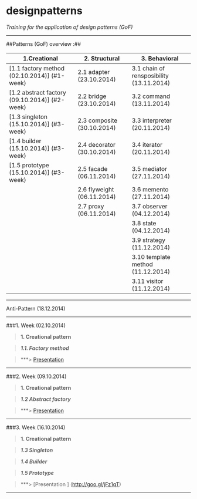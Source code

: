 designpatterns
==============

*Training for the application of design patterns (GoF)*

---

##Patterns (GoF) overview :##


1.Creational | 2. Structural | 3. Behavioral
-----------|-------------------|------------------------
[1.1 factory method (02.10.2014)] (#1-week) | 2.1 adapter (23.10.2014) |3.1 chain of rensposibility (13.11.2014)
[1.2 abstract factory (09.10.2014)] (#2-week) |2.2 bridge (23.10.2014) |3.2 command (13.11.2014)
[1.3 singleton (15.10.2014)] (#3-week)  |2.3 composite (30.10.2014) |3.3 interpreter (20.11.2014)
[1.4 builder (15.10.2014)] (#3-week)|2.4 decorator (30.10.2014) |3.4 iterator (20.11.2014)
[1.5 prototype (15.10.2014)] (#3-week)|2.5 facade (06.11.2014)  |3.5 mediator (27.11.2014)
||2.6 flyweight (06.11.2014)|3.6 memento (27.11.2014)
||2.7 proxy (06.11.2014)|3.7 observer (04.12.2014)
|||3.8 state (04.12.2014)
|||3.9 strategy (11.12.2014)
|||3.10 template method (11.12.2014)
|||3.11 visitor (11.12.2014)

---

Anti-Pattern (18.12.2014) 

---

###1. Week 
(02.10.2014)


>**1. Creational pattern**

>***1.1. Factory method***
 
>***> [Presentation ](http://goo.gl/XX4sMJ)
 
---

###2. Week 
(09.10.2014)


>**1. Creational pattern**

>***1.2 Abstract factory*** 

>***> [Presentation ](http://goo.gl/DPcCaG)

---

###3. Week 
(16.10.2014)

>**1. Creational pattern**

>***1.3 Singleton***

>***1.4 Builder***

>***1.5 Prototype***

>***> [Presentation ] (http://goo.gl/jFz1qT)

---










